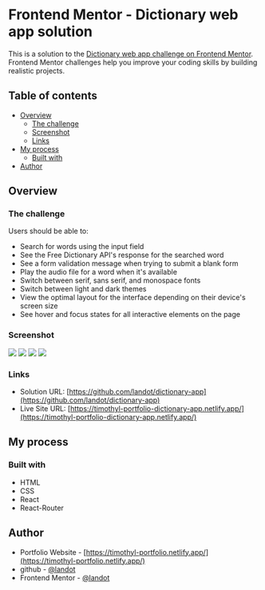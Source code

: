 # Frontend Mentor - Dictionary web app solution

This is a solution to the [Dictionary web app challenge on Frontend Mentor](https://www.frontendmentor.io/challenges/dictionary-web-app-h5wwnyuKFL). Frontend Mentor challenges help you improve your coding skills by building realistic projects. 

## Table of contents

- [Overview](#overview)
  - [The challenge](#the-challenge)
  - [Screenshot](#screenshot)
  - [Links](#links)
- [My process](#my-process)
  - [Built with](#built-with)
- [Author](#author)

## Overview

### The challenge

Users should be able to:

- Search for words using the input field
- See the Free Dictionary API's response for the searched word
- See a form validation message when trying to submit a blank form
- Play the audio file for a word when it's available
- Switch between serif, sans serif, and monospace fonts
- Switch between light and dark themes
- View the optimal layout for the interface depending on their device's screen size
- See hover and focus states for all interactive elements on the page

### Screenshot

![](./screenshots/desktop-dark-mode.png)
![](./screenshots/desktop-light-mode.png)
![](./screenshots/mobile-dark-mode.png)
![](./screenshots/mobile-light-mode.png)

### Links

- Solution URL: [https://github.com/landot/dictionary-app](https://github.com/landot/dictionary-app)
- Live Site URL: [https://timothyl-portfolio-dictionary-app.netlify.app/](https://timothyl-portfolio-dictionary-app.netlify.app/)

## My process

### Built with

- HTML
- CSS
- React
- React-Router

## Author

- Portfolio Website - [https://timothyl-portfolio.netlify.app/](https://timothyl-portfolio.netlify.app/)
- github - [@landot](https://github.com/landot)
- Frontend Mentor - [@landot](https://www.frontendmentor.io/profile/landot)

